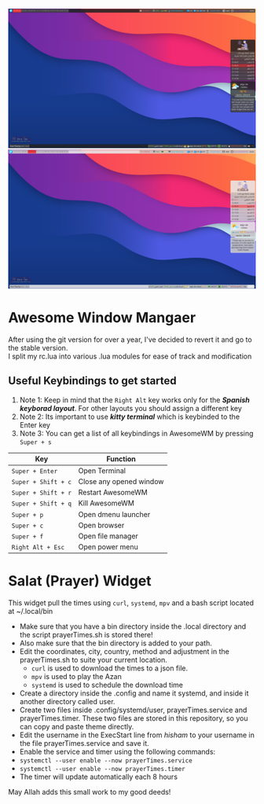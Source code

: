 ![Dark mode](https://github.com/HishamAHai/dotfiles/blob/master/.screenshots/WindowManagerDark.png)
![Dark mode](https://github.com/HishamAHai/dotfiles/blob/master/.screenshots/WindowManagerLight.png)
# Awesome Window Mangaer
After using the git version for over a year, I've decided to revert it and go to the stable version.  
I split my rc.lua into various .lua modules for ease of track and modification  
## Useful Keybindings to get started  
1. Note 1: Keep in mind that the `Right Alt` key works only for the ***Spanish keyborad layout***. For other layouts you should assign a different key
2. Note 2: Its important to use ***kitty terminal*** which is keybinded to the Enter key  
3. Note 3: You can get a list of all keybindings in AwesomeWM by pressing `Super + s`  

|   Key                 |   Function            |
|   ----------          |   ------------        |
|   `Super + Enter`         |   Open Terminal       |
|   `Super + Shift + c`         |   Close any opened window       |
|   `Super + Shift + r`         |   Restart AwesomeWM       |
|   `Super + Shift + q`         |   Kill AwesomeWM       |
|   `Super + p`         |   Open dmenu launcher |
|   `Super + c`         |   Open browser        |
|   `Super + f`         |   Open file manager   |
|   `Right Alt + Esc`   |   Open power menu     |

# Salat (Prayer) Widget
This widget pull the times using `curl`, `systemd`, `mpv` and a bash script located at ~/.local/bin
* Make sure that you have a bin directory inside the .local directory and the script prayerTimes.sh is stored there!
* Also make sure that the bin directory is added to your path.
* Edit the coordinates, city, country, method and adjustment in the prayerTimes.sh to suite your current location.
    * `curl` is used to download the times to a json file.
    * `mpv` is used to play the Azan
    * `systemd` is used to schedule the download time
* Create a directory inside the .config and name it systemd, and inside it another directory called user.
* Create two files inside .config/systemd/user, prayerTimes.service and prayerTimes.timer. These two files are stored in this repository, so you can copy and paste theme directly.
* Edit the username in the ExecStart line from *hisham* to your username in the file prayerTimes.service and save it.
* Enable the service and timer using the following commands:
* `systemctl --user enable --now prayerTimes.service`
* `systemctl --user enable --now prayerTimes.timer`
* The timer will update automatically each 8 hours


May Allah adds this small work to my good deeds!
